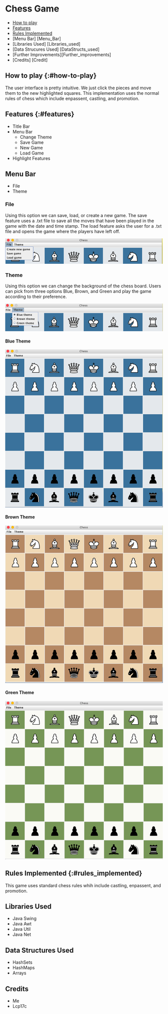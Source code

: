 # Chess Game
* [How to play](#how-to-play)
* [Features](#features)
* [Rules Implemented](#rules_implemented)
* [Menu Bar] [Menu_Bar]
* [Libraries Used] [Libraries_used]
* [Data Strucures Used] [DataStructs_used]
* [Further Improvements][Further_improvements]
* [Credits] [Credit]

## How to play {:#how-to-play}
The user interface is pretty intuitive. We just click the pieces and move them to the new highlighted squares. This implementation uses the normal rules of chess which include enpassent, castling, and promotion.  

## Features {:#features}
* Title Bar
* Menu Bar
  * Change Theme
  * Save Game
  * New Game
  * Load Game
* Highlight Features


## Menu Bar
* File
* Theme

### File
Using this option we can save, load, or create a new game. The save feature uses a .txt file to save all the moves that have been played in the game with the date and time stamp. The load feature asks the user for a .txt file and opens the game where the players have left off.

![FileImage](/pics/File.png)

### Theme
Using this option we can change the background of the chess board. Users can pick from three options Blue, Brown, and Green and play the game according to their preference.

![ThemeImage](/pics/Theme.png)

#### Blue Theme

![BlueTheme](/pics/BlueTheme.png)

#### Brown Theme

![BrownTheme](/pics/BrownTheme.png)

#### Green Theme

![Green Theme](/pics/GreenTheme.png)

## Rules Implemented {:#rules_implemented}
This game uses standard chess rules whih include castling, enpassent, and promotion.


## Libraries Used
* Java Swing
* Java Awt
* Java Util
* Java Net

## Data Structures Used
* HashSets
* HashMaps
* Arrays

## Credits
* Me
* Lcp17c


